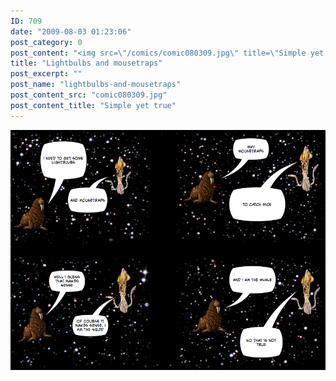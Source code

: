 ```yaml
---
ID: 709
date: "2009-08-03 01:23:06"
post_category: 0
post_content: "<img src=\"/comics/comic080309.jpg\" title=\"Simple yet true\" />"
title: "Lightbulbs and mousetraps"
post_excerpt: ""
post_name: "lightbulbs-and-mousetraps"
post_content_src: "comic080309.jpg"
post_content_title: "Simple yet true"
---
```



[![Simple yet true](/comics-hi-res/comic080309.jpg)](/comics-hi-res/comic080309.jpg)
